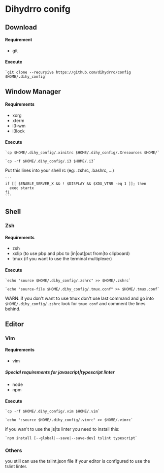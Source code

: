 # Dihydrro conifg

## Download

#### Requirement

  * git

#### Execute

    `git clone --recursive https://github.com/dihydrro/config $HOME/.dihy_config`

## Window Manager

#### Requirements

  * xorg
  * xterm
  * i3-wm
  * i3lock

#### Execute

    `cp $HOME/.dihy_config/.xinitrc $HOME/.dihy_config/.Xresources $HOME/`

    `cp -rf $HOME/.dihy_config/.i3 $HOME/.i3`

  Put this lines into your shell rc (eg: .zshrc, .bashrc, ...)

    ```
    if [[ $ENABLE_SERVER_X && ! $DISPLAY && $XDG_VTNR -eq 1 ]]; then
      exec startx
    fi
    ```

## Shell

### Zsh

#### Requirements

  * zsh
  * xclip (to use pbp and pbc to [in|out]put from|to clipboard)
  * tmux (if you want to use the terminal multiplexer)

#### Execute

    `echo "source $HOME/.dihy_config/.zshrc" >> $HOME/.zshrc`

    `echo "source-file $HOME/.dihy_config/.tmux.conf" >> $HOME/.tmux.conf`

WARN: if you don't want to use tmux don't use last command and go into `$HOME/.dihy_config/.zshrc`
look for `tmux conf` and comment the lines behind.

## Editor

### Vim

#### Requirements

  * vim

##### Special requirements for javascript|typescript linter

  * node
  * npm

#### Execute

    `cp -rf $HOME/.dihy_config/.vim $HOME/.vim`

    `echo ":source $HOME/.dihy_config/.vimrc" >> $HOME/.vimrc`

if you wan't to use the js|ts linter you need to install this:

    `npm install [--global|--save|--save-dev] tslint typescript`

### Others

you still can use the tslint.json file if your editor is configured to use the tslint linter.
